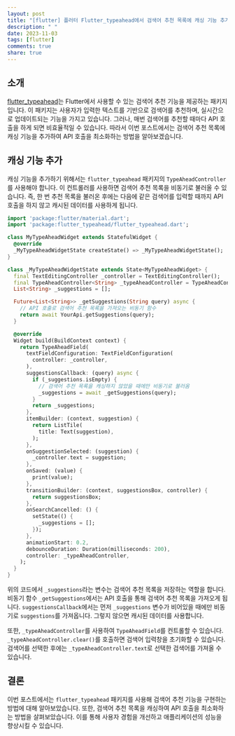```yaml
---
layout: post
title: "[flutter] 플러터 Flutter_typeahead에서 검색어 추천 목록에 캐싱 기능 추가하기"
description: " "
date: 2023-11-03
tags: [flutter]
comments: true
share: true
---
```


## 소개
[flutter_typeahead](https://pub.dev/packages/flutter_typeahead)는 Flutter에서 사용할 수 있는 검색어 추천 기능을 제공하는 패키지입니다. 이 패키지는 사용자가 입력한 텍스트를 기반으로 검색어를 추천하며, 실시간으로 업데이트되는 기능을 가지고 있습니다. 그러나, 매번 검색어를 추천할 때마다 API 호출을 하게 되면 비효율적일 수 있습니다. 따라서 이번 포스트에서는 검색어 추천 목록에 캐싱 기능을 추가하여 API 호출을 최소화하는 방법을 알아보겠습니다.

## 캐싱 기능 추가
캐싱 기능을 추가하기 위해서는 `flutter_typeahead` 패키지의 `TypeAheadController`를 사용해야 합니다. 이 컨트롤러를 사용하면 검색어 추천 목록을 비동기로 불러올 수 있습니다. 즉, 한 번 추천 목록을 불러온 후에는 다음에 같은 검색어를 입력할 때까지 API 호출을 하지 않고 캐시된 데이터를 사용하게 됩니다.

```dart
import 'package:flutter/material.dart';
import 'package:flutter_typeahead/flutter_typeahead.dart';

class MyTypeAheadWidget extends StatefulWidget {
  @override
  _MyTypeAheadWidgetState createState() => _MyTypeAheadWidgetState();
}

class _MyTypeAheadWidgetState extends State<MyTypeAheadWidget> {
  final TextEditingController _controller = TextEditingController();
  final TypeAheadController<String> _typeAheadController = TypeAheadController();
  List<String> _suggestions = [];

  Future<List<String>> _getSuggestions(String query) async {
    // API 호출로 검색어 추천 목록을 가져오는 비동기 함수
    return await YourApi.getSuggestions(query);
  }

  @override
  Widget build(BuildContext context) {
    return TypeAheadField(
      textFieldConfiguration: TextFieldConfiguration(
        controller: _controller,
      ),
      suggestionsCallback: (query) async {
        if (_suggestions.isEmpty) {
          // 검색어 추천 목록을 캐싱하지 않았을 때에만 비동기로 불러옴
          _suggestions = await _getSuggestions(query);
        }
        return _suggestions;
      },
      itemBuilder: (context, suggestion) {
        return ListTile(
          title: Text(suggestion),
        );
      },
      onSuggestionSelected: (suggestion) {
        _controller.text = suggestion;
      },
      onSaved: (value) {
        print(value);
      },
      transitionBuilder: (context, suggestionsBox, controller) {
        return suggestionsBox;
      },
      onSearchCancelled: () {
        setState(() {
          _suggestions = [];
        });
      },
      animationStart: 0.2,
      debounceDuration: Duration(milliseconds: 200),
      controller: _typeAheadController,
    );
  }
}
```

위의 코드에서 `_suggestions`라는 변수는 검색어 추천 목록을 저장하는 역할을 합니다. 비동기 함수 `_getSuggestions`에서는 API 호출을 통해 검색어 추천 목록을 가져오게 됩니다. `suggestionsCallback`에서는 먼저 `_suggestions` 변수가 비어있을 때에만 비동기로 `suggestions`를 가져옵니다. 그렇지 않으면 캐시된 데이터를 사용합니다.

또한, `_typeAheadController`를 사용하여 `TypeAheadField`를 컨트롤할 수 있습니다. `_typeAheadController.clear()`를 호출하면 검색어 입력창을 초기화할 수 있습니다. 검색어를 선택한 후에는 `_typeAheadController.text`로 선택한 검색어를 가져올 수 있습니다.

## 결론
이번 포스트에서는 `flutter_typeahead` 패키지를 사용해 검색어 추천 기능을 구현하는 방법에 대해 알아보았습니다. 또한, 검색어 추천 목록을 캐싱하여 API 호출을 최소화하는 방법을 살펴보았습니다. 이를 통해 사용자 경험을 개선하고 애플리케이션의 성능을 향상시킬 수 있습니다.